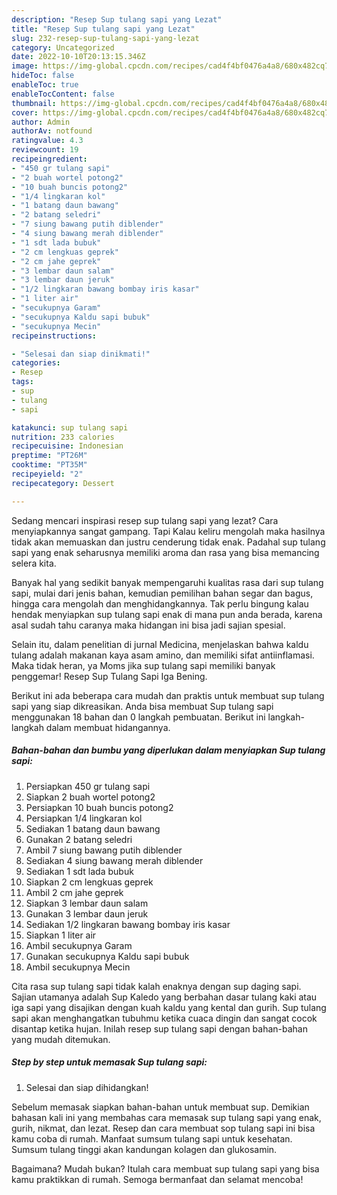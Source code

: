 ```yaml
---
description: "Resep Sup tulang sapi yang Lezat"
title: "Resep Sup tulang sapi yang Lezat"
slug: 232-resep-sup-tulang-sapi-yang-lezat
category: Uncategorized
date: 2022-10-10T20:13:15.346Z
image: https://img-global.cpcdn.com/recipes/cad4f4bf0476a4a8/680x482cq70/sup-tulang-sapi-foto-resep-utama.jpg
hideToc: false
enableToc: true
enableTocContent: false
thumbnail: https://img-global.cpcdn.com/recipes/cad4f4bf0476a4a8/680x482cq70/sup-tulang-sapi-foto-resep-utama.jpg
cover: https://img-global.cpcdn.com/recipes/cad4f4bf0476a4a8/680x482cq70/sup-tulang-sapi-foto-resep-utama.jpg
author: Admin
authorAv: notfound
ratingvalue: 4.3
reviewcount: 19
recipeingredient:
- "450 gr tulang sapi"
- "2 buah wortel potong2"
- "10 buah buncis potong2"
- "1/4 lingkaran kol"
- "1 batang daun bawang"
- "2 batang seledri"
- "7 siung bawang putih diblender"
- "4 siung bawang merah diblender"
- "1 sdt lada bubuk"
- "2 cm lengkuas geprek"
- "2 cm jahe geprek"
- "3 lembar daun salam"
- "3 lembar daun jeruk"
- "1/2 lingkaran bawang bombay iris kasar"
- "1 liter air"
- "secukupnya Garam"
- "secukupnya Kaldu sapi bubuk"
- "secukupnya Mecin"
recipeinstructions:

- "Selesai dan siap dinikmati!"
categories:
- Resep
tags:
- sup
- tulang
- sapi

katakunci: sup tulang sapi 
nutrition: 233 calories
recipecuisine: Indonesian
preptime: "PT26M"
cooktime: "PT35M"
recipeyield: "2"
recipecategory: Dessert

---
```



Sedang mencari inspirasi resep sup tulang sapi yang lezat? Cara menyiapkannya sangat gampang. Tapi Kalau keliru mengolah maka hasilnya tidak akan memuaskan dan justru cenderung tidak enak. Padahal sup tulang sapi yang enak seharusnya memiliki aroma dan rasa yang bisa memancing selera kita.


Banyak hal yang sedikit banyak mempengaruhi kualitas rasa dari sup tulang sapi, mulai dari jenis bahan, kemudian pemilihan bahan segar dan bagus, hingga cara mengolah dan menghidangkannya. Tak perlu bingung kalau hendak menyiapkan sup tulang sapi enak di mana pun anda berada, karena asal sudah tahu caranya maka hidangan ini bisa jadi sajian spesial.

Selain itu, dalam penelitian di jurnal Medicina, menjelaskan bahwa kaldu tulang adalah makanan kaya asam amino, dan memiliki sifat antiinflamasi. Maka tidak heran, ya Moms jika sup tulang sapi memiliki banyak penggemar! Resep Sup Tulang Sapi Iga Bening.


Berikut ini ada beberapa cara mudah dan praktis untuk membuat sup tulang sapi yang siap dikreasikan. Anda bisa membuat Sup tulang sapi menggunakan 18 bahan dan 0 langkah pembuatan. Berikut ini langkah-langkah dalam membuat hidangannya.

<!--inarticleads1-->

##### Bahan-bahan dan bumbu yang diperlukan dalam menyiapkan Sup tulang sapi:

1. Persiapkan 450 gr tulang sapi
1. Siapkan 2 buah wortel potong2
1. Persiapkan 10 buah buncis potong2
1. Persiapkan 1/4 lingkaran kol
1. Sediakan 1 batang daun bawang
1. Gunakan 2 batang seledri
1. Ambil 7 siung bawang putih diblender
1. Sediakan 4 siung bawang merah diblender
1. Sediakan 1 sdt lada bubuk
1. Siapkan 2 cm lengkuas geprek
1. Ambil 2 cm jahe geprek
1. Siapkan 3 lembar daun salam
1. Gunakan 3 lembar daun jeruk
1. Sediakan 1/2 lingkaran bawang bombay iris kasar
1. Siapkan 1 liter air
1. Ambil secukupnya Garam
1. Gunakan secukupnya Kaldu sapi bubuk
1. Ambil secukupnya Mecin


Cita rasa sup tulang sapi tidak kalah enaknya dengan sup daging sapi. Sajian utamanya adalah Sup Kaledo yang berbahan dasar tulang kaki atau iga sapi yang disajikan dengan kuah kaldu yang kental dan gurih. Sup tulang sapi akan menghangatkan tubuhmu ketika cuaca dingin dan sangat cocok disantap ketika hujan. Inilah resep sup tulang sapi dengan bahan-bahan yang mudah ditemukan. 

<!--inarticleads2-->

##### Step by step untuk memasak Sup tulang sapi:


1. Selesai dan siap dihidangkan!

Sebelum memasak siapkan bahan-bahan untuk membuat sup. Demikian bahasan kali ini yang membahas cara memasak sup tulang sapi yang enak, gurih, nikmat, dan lezat. Resep dan cara membuat sop tulang sapi ini bisa kamu coba di rumah. Manfaat sumsum tulang sapi untuk kesehatan. Sumsum tulang tinggi akan kandungan kolagen dan glukosamin. 

Bagaimana? Mudah bukan? Itulah cara membuat sup tulang sapi yang bisa kamu praktikkan di rumah. Semoga bermanfaat dan selamat mencoba!
